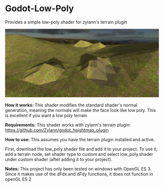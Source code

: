 # Godot-Low-Poly
Provides a simple low-poly shader for zylann's terrain plugin

![Screenshot](screenshot.png)

**How it works:**
This shader modifies the standard shader's normal generation, meaning the normals will make the face look like low poly.
This is excellent if you want a low poly terrain

**Requirements:**
This shader works with zylann's terrain plugin:
https://github.com/Zylann/godot_heightmap_plugin

**How to use:**
This assumes you have the terrain plugin installed and active.

First, download the low_poly.shader file and add it to your project.
To use it, add a terrain node, set shader type to custom and select low_poly.shader under custom shader (after adding it to your project).

**Notes:**
This project has only been tested on windows with OpenGL ES 3.
Since it makes use of the dFdx and dFdy functions, it does not function in openGL ES 2
